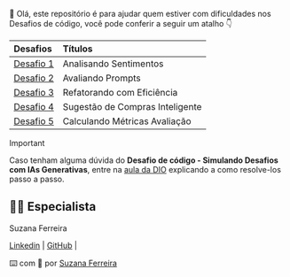 :wave: Olá, este repositório é para ajudar quem estiver com dificuldades nos Desafios de código, você pode conferir a seguir um atalho 
:point_down:

| Desafios | Títulos |
| :------- | :---- |
|      [Desafio 1 ](https://github.com/itzsuzana/Desafio-c-digo-santander-AI/blob/main/Desafio%201)   | Analisando Sentimentos     |
|[Desafio 2 ](https://github.com/itzsuzana/Desafio-c-digo-santander-AI/blob/main/Desafio%202) | Avaliando Prompts | 
| [Desafio 3 ](https://github.com/itzsuzana/Desafio-c-digo-santander-AI/blob/main/Desafio%203) | Refatorando com Eficiência |
|[Desafio 4 ](https://github.com/itzsuzana/Desafio-c-digo-santander-AI/blob/main/Desafio%204) | Sugestão de Compras Inteligente |
| [Desafio 5 ](https://github.com/itzsuzana/Desafio-c-digo-santander-AI/blob/main/Desafio%205) | Calculando Métricas Avaliação |

> [!IMPORTANT]
> Caso tenham alguma dúvida do **Desafio de código - Simulando Desafios com IAs Generativas**, entre na [aula da DIO](https://web.dio.me/course/desafios-de-codigo-aperfeicoe-sua-logica-e-pensamento-computacional/learning/e294adbf-9f6b-434b-a9ab-3645b166457e?back=/track/santander-2024-fundamentos-de-ia-para-devs&tab=undefined&moduleId=undefined) explicando a como resolve-los passo a passo.


## 👨‍💻 Especialista
Suzana Ferreira

[Linkedin](www.linkedin.com/in/suzana-ferreira-de-oliveira) | [GitHub](https://github.com/itzsuzana) |

⌨️ com 💜 por [Suzana Ferreira](www.linkedin.com/in/suzana-ferreira-de-oliveira)
